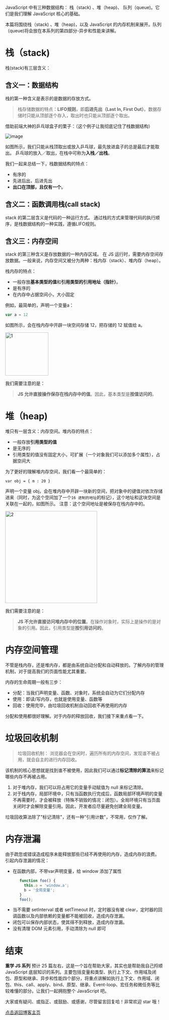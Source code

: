 JavaScript 中有三种数据结构： 栈（stack) 、堆（heap)、 队列（queue)。它们是我们理解 JavaScript 核心的基础。

本篇将围绕栈（stack) 、堆（heap)，以及 JavaScript 的内存机制来展开。队列（queue)将会放在本系列的第四部分-异步和性能来讲解。

# 栈（stack)
栈(stack)有三层含义：

## 含义一：数据结构
栈的第一种含义是表示的是数据的存放方式。

> 栈存储数据的特点：**LIFO规则**，即**后进先出（Last In, First Out）**。数据存储时只能从顶部逐个存入，取出时也只能从顶部逐个取出。

借助前端大神的乒乓球盒子的栗子：（这个例子让我彻底记住了栈数据结构）

![image](https://user-images.githubusercontent.com/22387652/58093656-8cc45780-7c01-11e9-9a26-fc4fa24c3001.png)

如图所示，我们只能从栈顶取出或放入乒乓球，最先放进盒子的总是最后才能取出。
 乒乓球的放入／取出，在栈中可称为**入栈／出栈**。

我们一起来总结一下，栈数据结构的特点：
- 有序的
- 先进后出，后进先出
- **出口在顶部，且仅有一个**。

## 含义二：函数调用栈(call stack)
stack 的第二层含义是代码的一种运行方式。
通过栈的方式来管理代码的执行顺序，是栈数据结构的一种实践，遵循LIFO规则。

## 含义三：内存空间
stack 的第三种含义是存放数据的一种内存区域。
在 JS 运行时，需要内存空间存放数据。一般来说，内存空间又被分为两种：栈内存（stack）、堆内存（heap）。

栈内存的特点：
- 一般存放**基本类型的值**和**引用类型的引用地址（指针）**。
- 是有序的
- 在内存中占据空间小，大小固定

例如，最简单的，声明一个变量a：
```js
var a = 12 
```
如图所示，会在栈内存中开辟一块空间存储 12，把存储的 12 赋值给 a。

<img width="137" alt="1" src="https://user-images.githubusercontent.com/22387652/56793757-474d7e00-683f-11e9-9523-abdd86b24513.png">

我们需要注意的是：
> **JS 允许直接操作保存在栈内存中的值**。因此，基本类型是**按值访问的**。

# 堆（heap)
堆只有一层含义：内存空间。堆内存的特点：
- 一般存放**引用类型的值**
- 是无序的
- 引用类型的值没有固定大小，可扩展（一个对象我们可以添加多个属性），占据空间大

为了更好的理解堆内存空间，我们看一个最简单的：
```
var obj = { m : 20 }
```
声明一个变量 obj，会在堆内存中开辟一块新的空间，把对象中的键值对依次存储进来（同时，为这个空间加了一个`16 进制的地址`的标记），这个地址和这块空间是关联在一起的，如图所示。
注意：这个空间地址是被保存在栈内存中的。

<img width="292" alt="2" src="https://user-images.githubusercontent.com/22387652/56793769-503e4f80-683f-11e9-9e04-eb23e02f7c8b.png">

我们需要注意的是：
>**JS 不允许直接访问堆内存中的位置**。在操作对象时，实际上是操作的是对象的引用。因此，引用类型是**按引用访问的**。

# 内存空间管理
不管是栈内存，还是堆内存，都是由系统自动分配和自动释放的。了解内存的管理机制，对于提高我们的页面性能尤其重要。

内存的生命周期一般有三步：
- 分配：当我们声明变量、函数、对象时，系统会自动为它们分配内存
- 使用：即读/写内存，也就是使用变量、函数等
- 回收：使用完毕，由垃圾回收机制自动回收不再使用的内存

分配和使用都很好理解。对于内存的释放回收，我们接下来重点看一下。

# 垃圾回收机制
>垃圾回收机制：
浏览器会在空闲时，遍历所有的内存空间，发现谁不被占用，就会自主的进行内存回收。

该机制的核心思想就是找到谁不被使用，因此我们可以通过**标记清除的算法**来标记哪些内存不再被占用。
1. 对于堆内存，我们可以将占用它的变量手动赋值为 null 来标记清除。
2. 对于栈内存，局部环境中，只有当函数执行完成后，函数局部环境声明的变量不再需要时，才会被释放（特殊不销毁的情况：闭包）。全局环境只有当页面关闭时才会解除变量引用。因此，开发者应尽量避免创建全局变量。

垃圾回收算法除了"标记清除"，还有一种"引用计数"，不常用，仅作了解。

# 内存泄漏
由于疏忽或错误造成程序未能释放那些已经不再使用的内存，造成内存的浪费。
引起内存泄漏的情况：
- 在函数内部，不带var声明变量，给 window 添加了属性
    ```js
       function foo() {
         this.a = 'window.a'; 
         b = '全局变量'; 
       }
       foo();
    ```
- 当不需要 setInterval 或者 setTimeout 时，定时器没有被 clear，定时器的回调函数以及内部依赖的变量都不能被回收，造成内存泄漏。
- 闭包可以保存内部状态，使其得不到释放，造成内存泄漏。
- 没有清理 DOM 元素引用，手动清除为 null 即可


# 结束
**重学 JS 系列** 预计 25 篇左右，这是一个旨在帮助大家，其实也是帮助我自己捋顺 JavaScript 底层知识的系列。主要包括变量和类型、执行上下文、作用域及闭包、原型和继承、异步和性能四个部分，将重点讲解如执行上下文、作用域、闭包、this、call、apply、bind、原型、继承、Event-loop、宏任务和微任务等比较难懂的部分。让我们一起拥抱整个 JavaScript 吧。

大家或有疑问、或指正、或鼓励、或感谢，尽管留言回复哈！非常欢迎 star 哦！

[点击返回博客主页](https://github.com/cxh0224/blog)